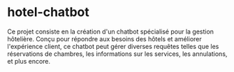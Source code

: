# hotel-chatbot
Ce projet consiste en la création d'un chatbot spécialisé pour la gestion hôtelière. Conçu pour répondre aux besoins des hôtels et améliorer l'expérience client, ce chatbot peut gérer diverses requêtes telles que les réservations de chambres, les informations sur les services, les annulations, et plus encore.
